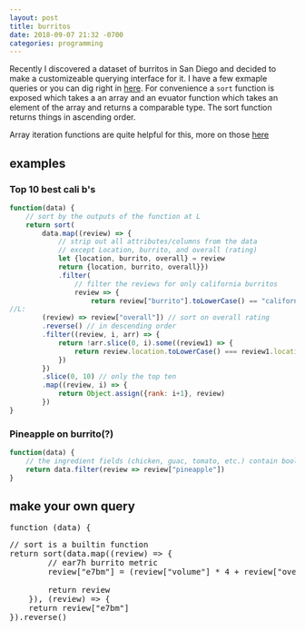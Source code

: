 ```yaml
---
layout: post
title: burritos
date: 2018-09-07 21:32 -0700
categories: programming
---
```


<style>
	.table-wrapper {
		width: 100%;
		max-height: 800px;
		overflow: scroll;
	}

	#data-table {
	}

	#code-input {
		all:inherit;
		padding: 0px;
		width: 100%;
		height: 100%;
		border: none;
		display: inline;
	}

	#error-msg {
		color: red;
	}
</style>

Recently I discovered a dataset of burritos in San Diego and decided to make a customizeable querying interface for it. I have a few exmaple queries or you can dig right in [here](#make-your-own-query). For convenience a `sort` function is exposed which takes a an array and an evuator function which takes an element of the array and returns a comparable type. The sort function returns things in ascending order.

Array iteration functions are quite helpful for this, more on those [here](https://developer.mozilla.org/en-US/docs/Web/JavaScript/Reference/Global_Objects/Array#Methods_2)

## examples

### Top 10 best cali b's
```javascript
function(data) {
	// sort by the outputs of the function at L
	return sort(
		data.map((review) => {
			// strip out all attributes/columns from the data
			// except Location, burrito, and overall (rating)
			let {location, burrito, overall} = review
			return {location, burrito, overall}})
			.filter(
				// filter the reviews for only california burritos
				review => {
					return review["burrito"].toLowerCase() == "california"}),
//L:
		(review) => review["overall"]) // sort on overall rating
		.reverse() // in descending order
		.filter((review, i, arr) => {
			return !arr.slice(0, i).some((review1) => {
				return review.location.toLowerCase() === review1.location.toLowerCase()
			})
		})
		.slice(0, 10) // only the top ten
		.map((review, i) => {
			return Object.assign({rank: i+1}, review)
		})
}
```

### Pineapple on burrito(?)
```javascript
function(data) {
	// the ingredient fields (chicken, guac, tomato, etc.) contain booleans
	return data.filter(review => review["pineapple"])
}
```

## make your own query

<div id="input-wrapper">

<pre>function (data) {
<textarea id="code-input" rows="15">
// sort is a builtin function
return sort(data.map((review) => {
		// ear7h burrito metric
		review["e7bm"] = (review["volume"] * 4 + review["overall"]) / review["cost"]

		return review
	}), (review) => {
	return review["e7bm"]
}).reverse()
</textarea>
} // make sure to return an array</pre>

</div>

<button onclick="runUserFunc()">Run</button>
<div id="error-msg"></div>

<div class="table-wrapper">
	<table id="data-table" cellspacing="0"></table>
</div>

<script type="text/javascript">
	var DATA = {}
	var LIVE_DATA = {}
	const TABLE_ID = "#data-table"

	// quicksort
	const sort = (arr, fn) => {
		if (arr.length === 0) {
			return arr
		} else if (arr.length === 1) {
			return arr
		} else if (arr.length === 2) {
			if (fn(arr[0]) > fn(arr[1])) {
				return [arr[1], arr[0]]
			} else {
				return arr
			}
		} else {
			let pivoti = Math.floor(arr.length / 2)
			let pivot = fn(arr[pivoti])
			let [l, r] = [[], []]
			arr.forEach((val, i) => {
				if (i === pivoti) {
					return
				}

				if (fn(val) <= pivot) {
					l.push(val)
				} else {
					r.push(val)
				}
			})
			console.log("lr", l, r)

			return sort(l, fn).concat([arr[pivoti], ...sort(r, fn)])
		}

	}

	// reads csv string and returns an object
	const tsv2obj = (data) => {
		let i = data.indexOf("\n")
		console.log([data.slice(0, i).split("\t"), data.slice(i+1)])
		let fields
		[fields, data] = [data.slice(0, i).split("\t"), data.slice(i+1)]

		return data.split("\n")
			.map((ln) => {
				let obj = {}

				ln.split("\t")
					.forEach((val,i) => {
						if (!val) {
							val = null
						} else if (!isNaN(Number(val))) {
							val = Number(val)
						} else if (val == "x" || val == "X") {
							val = true
						}

						// make object fields lower cased
						let field = fields[i]
						if (field) {
							field = field.toLowerCase()
						}
						obj[field] = val
					})

				return obj
			})
	}

	const makeTable = (elId, arr, field) => {
		if (typeof elId !== "string") {
			throw new Error("element id must be string")
		}

		if (!arr instanceof Array) {
			console.error(arr)
			throw new Error("array parameter must be array")
		}

		if (field) {
			arr = sort(arr, x => x[field]).reverse()
		}
		LIVE_DATA = arr

		let table = document
			.querySelector("#"+elId)

		// clear existing table
		while (table.lastChild) {
			table.removeChild(table.lastChild)
		}

		let tHead = table
			.appendChild(
				document.createElement("thead"))
			.appendChild(
				document.createElement("tr"))
		let tBody = table.appendChild(document.createElement("tbody"))

		let fields = Object
			.keys(arr[0])
			.filter(
				key => arr[0].hasOwnProperty(key))
		// create header
		fields
			.forEach((key) => {
				let cell = document.createElement("th")
				cell.innerHTML = key
				tHead.appendChild(cell)})

		// create rows
		arr
			.forEach((el) => {
				let row = document.createElement("tr")
				tBody.appendChild(row)
				fields.forEach((key) => {
					let cell = document.createElement("th")
					cell.innerHTML = el[key]
					row.appendChild(cell)
				})
			})

	}

	const runUserFunc = () => {
		let funcBody = document.querySelector("#code-input").value

		console.log("func: ", funcBody)
		// deep copy the data
		let data = JSON.parse(JSON.stringify(DATA))

		let err = ""
		try {
			let fn = new Function("data", funcBody)
			data = fn(data)
		} catch(e) {
			err = e.toString()
			return
		} finally {
			document
				.querySelector("#error-msg")
				.innerHTML = err
		}

		makeTable("data-table", data)
	}

	(function init() {
		// load csv
		let file = new XMLHttpRequest();
		
		file.open("GET", "/assets/burrito.tsv")
		
		file.onreadystatechange = () => {
			if (file.readyState === 4) {
				DATA = tsv2obj(file.response)
				LIVE_DATA = DATA
				runUserFunc()
			}
		}
		file.send()

		// set up triggers for textarea
		let codeInput = document
			.querySelector("#code-input")
			
		codeInput.addEventListener("keydown", () => {
				codeInput.innerHTML.count()
		})

	})()
</script>